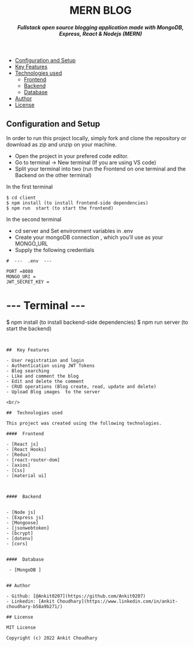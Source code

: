 <H1 align ="center" > MERN BLOG  </h1>
<h5  align ="center"> 
Fullstack open source blogging application made with MongoDB, Express, React & Nodejs (MERN) </h5>
<br/>

  * [Configuration and Setup](#configuration-and-setup)
  * [Key Features](#key-features)
  * [Technologies used](#technologies-used)
      - [Frontend](#frontend)
      - [Backend](#backend)
      - [Database](#database)
  * [Author](#author)
  * [License](#license)



## Configuration and Setup

In order to run this project locally, simply fork and clone the repository or download as zip and unzip on your machine.

- Open the project in your prefered code editor.
- Go to terminal -> New terminal (If you are using VS code)
- Split your terminal into two (run the Frontend on one terminal and the Backend on the other terminal)

In the first terminal

```
$ cd client
$ npm install (to install frontend-side dependencies)
$ npm run  start (to start the frontend)
```

In the second terminal

- cd server and Set environment variables in .env
- Create your mongoDB connection , which you'll use as your MONGO_URL
- Supply the following credentials

```
#  ---  .env  ---

PORT =8080
MONGO_URI =
JWT_SECRET_KEY =

```

# --- Terminal ---

$ npm install (to install backend-side dependencies)
$ npm run server (to start the backend)
```


##  Key Features

- User registration and login
- Authentication using JWT Tokens
- Blog searching
- Like and comment the blog
- Edit and delete the comment
- CRUD operations (Blog create, read, update and delete)
- Upload Blog ımages  to the server

<br/>

##  Technologies used

This project was created using the following technologies.

####  Frontend 

- [React js]
- [React Hooks]
- [Redux]
- [react-router-dom]
- [axios]
- [Css]
- [material ui]



####  Backend 


- [Node js]
- [Express js]
- [Mongoose]
- [jsonwebtoken]
- [bcrypt]
- [dotenv]
- [cors]


####  Database 

 - [MongoDB ]


## Author

- Github: [@Ankit0207](https://github.com/Ankit0207)
- Linkedin: [Ankit Choudhary](https://www.linkedin.com/in/ankit-choudhary-b58a9b271/)

## License

MIT License

Copyright (c) 2022 Ankit Choudhary

